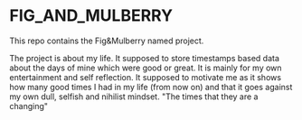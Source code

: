 # FIG_AND_MULBERRY
This repo contains the Fig&amp;Mulberry named project.
 
 The project is about my life. It supposed to store timestamps based data about the days of mine which were good or great. It is mainly for my own entertainment and self reflection. It supposed to motivate me as it shows how many good times I had in my life (from now on) and that it goes against my own dull, selfish and nihilist mindset. "The times that they are a changing"
